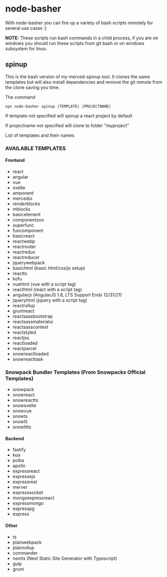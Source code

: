 # node-basher

With node-basher you can fire up a variety of bash scripts remotely for several use cases :)

**NOTE:** These scripts run bash commands in a child process, if you are on windows you should run these scripts from git bash or on windows subsystem for linux.

## spinup

This is the bash version of my merced-spinup tool. It clones the same templates but will also install dependencies and remove the git remote from the clone saving you time.

The command

`npx node-basher spinup |TEMPLATE| |PROJECTNAME|`

If template not specified will spinup a react project by default

If projectname not specified will clone to folder "myproject"

List of templates and their names

### AVAILABLE TEMPLATES

#### Frontend

- react
- angular
- vue
- svelte
- amponent
- mercedui
- renderblocks
- mblocks
- basicelement
- componentzoo
- superfunc
- funcomponent
- basicreact
- reactwebp
- reactrouter
- reactredux
- reactreducer
- jquerywebpack
- basichtml (basic html/css/js setup)
- reactts
- kofu
- vuehtml (vue with a script tag)
- reacthtml (react with a script tag)
- angularjs (AngularJS 1.8, LTS Support Ends 12/31/21)
- jqueryhtml (jquery with a script tag)
- reactrollup
- gruntreact
- reactsassbootstrap
- reactsassmaterialui
- reactsasscontext
- reactstyled
- reactjss
- reactloaded
- reactparcel
- snowreactloaded
- snowreacttask

### Snowpack Bundler Templates (From Snowpacks Official Templates)

- snowpack
- snowreact
- snowreactts
- snowsvelte
- snowvue
- snowts
- snowlit
- snowlitts

#### Backend

- fastify
- koa
- polka
- apollo
- expressreact
- expressejs
- expressrest
- merver
- expresssocket
- mongoexpressreact
- expressmongo
- expresspg
- express

#### Other

- ts
- plainwebpack
- plainrollup
- commander
- nextts (Next Static Site Generator with Typescript)
- gulp
- grunt

